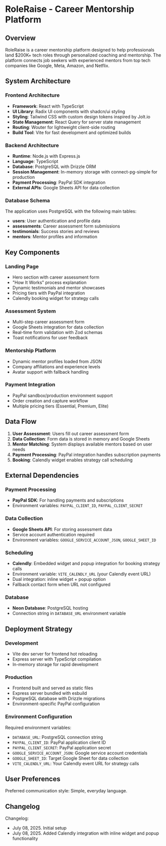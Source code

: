 # RoleRaise - Career Mentorship Platform

## Overview

RoleRaise is a career mentorship platform designed to help professionals land $200K+ tech roles through personalized coaching and mentorship. The platform connects job seekers with experienced mentors from top tech companies like Google, Meta, Amazon, and Netflix.

## System Architecture

### Frontend Architecture

- **Framework**: React with TypeScript
- **UI Library**: Radix UI components with shadcn/ui styling
- **Styling**: Tailwind CSS with custom design tokens inspired by Jolt.io
- **State Management**: React Query for server state management
- **Routing**: Wouter for lightweight client-side routing
- **Build Tool**: Vite for fast development and optimized builds

### Backend Architecture

- **Runtime**: Node.js with Express.js
- **Language**: TypeScript
- **Database**: PostgreSQL with Drizzle ORM
- **Session Management**: In-memory storage with connect-pg-simple for production
- **Payment Processing**: PayPal SDK integration
- **External APIs**: Google Sheets API for data collection

### Database Schema

The application uses PostgreSQL with the following main tables:
- **users**: User authentication and profile data
- **assessments**: Career assessment form submissions
- **testimonials**: Success stories and reviews
- **mentors**: Mentor profiles and information

## Key Components

### Landing Page
- Hero section with career assessment form
- "How It Works" process explanation
- Dynamic testimonials and mentor showcases
- Pricing tiers with PayPal integration
- Calendly booking widget for strategy calls

### Assessment System
- Multi-step career assessment form
- Google Sheets integration for data collection
- Real-time form validation with Zod schemas
- Toast notifications for user feedback

### Mentorship Platform
- Dynamic mentor profiles loaded from JSON
- Company affiliations and experience levels
- Avatar support with fallback handling

### Payment Integration
- PayPal sandbox/production environment support
- Order creation and capture workflow
- Multiple pricing tiers (Essential, Premium, Elite)

## Data Flow

1. **User Assessment**: Users fill out career assessment form
2. **Data Collection**: Form data is stored in memory and Google Sheets
3. **Mentor Matching**: System displays available mentors based on user needs
4. **Payment Processing**: PayPal integration handles subscription payments
5. **Booking**: Calendly widget enables strategy call scheduling

## External Dependencies

### Payment Processing
- **PayPal SDK**: For handling payments and subscriptions
- Environment variables: `PAYPAL_CLIENT_ID`, `PAYPAL_CLIENT_SECRET`

### Data Collection
- **Google Sheets API**: For storing assessment data
- Service account authentication required
- Environment variables: `GOOGLE_SERVICE_ACCOUNT_JSON`, `GOOGLE_SHEET_ID`

### Scheduling
- **Calendly**: Embedded widget and popup integration for booking strategy calls
- Environment variable: `VITE_CALENDLY_URL` (your Calendly event URL)
- Dual integration: inline widget + popup option
- Fallback contact form when URL not configured

### Database
- **Neon Database**: PostgreSQL hosting
- Connection string in `DATABASE_URL` environment variable

## Deployment Strategy

### Development
- Vite dev server for frontend hot reloading
- Express server with TypeScript compilation
- In-memory storage for rapid development

### Production
- Frontend built and served as static files
- Express server bundled with esbuild
- PostgreSQL database with Drizzle migrations
- Environment-specific PayPal configuration

### Environment Configuration
Required environment variables:
- `DATABASE_URL`: PostgreSQL connection string
- `PAYPAL_CLIENT_ID`: PayPal application client ID
- `PAYPAL_CLIENT_SECRET`: PayPal application secret
- `GOOGLE_SERVICE_ACCOUNT_JSON`: Google service account credentials
- `GOOGLE_SHEET_ID`: Target Google Sheet for data collection
- `VITE_CALENDLY_URL`: Your Calendly event URL for strategy calls

## User Preferences

Preferred communication style: Simple, everyday language.

## Changelog

Changelog:
- July 08, 2025. Initial setup
- July 08, 2025. Added Calendly integration with inline widget and popup functionality